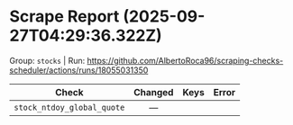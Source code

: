 # Scrape Report (2025-09-27T04:29:36.322Z)

Group: `stocks`  |  Run: https://github.com/AlbertoRoca96/scraping-checks-scheduler/actions/runs/18055031350

| Check | Changed | Keys | Error |
|---|:---:|:--|:--|
| `stock_ntdoy_global_quote` | — |  |  |
